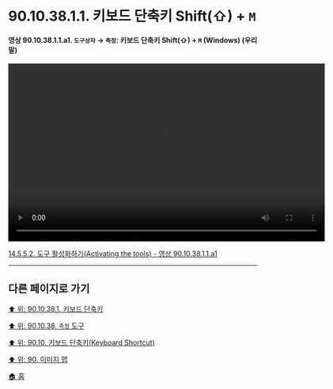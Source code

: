 # 90.10.38.1.1. 키보드 단축키 Shift(⇧) + `M`

<a id="90-10-38-01-01-a1"></a>

#### 영상 90.10.38.1.1.a1. `도구상자` → `측정`: 키보드 단축키 Shift(⇧) + `M` (Windows) (우리말)
<video controls="controls" width="640" height="360" src="https://github.com/wonder13662/gimp/assets/15767104/a70c097a-26d6-49c1-8816-aaed623d330a"></video>

[14.5.5.2. 도구 활성화하기(Activating the tools) - 영상 90.10.38.1.1.a1](./14-05-05-02-activating_the_tool.md#90-10-38-01-01-a1)

***

## 다른 페이지로 가기

[⬆️ 위: 90.10.38.1. 키보드 단축키](./90-10-38-01-00-keyboard_shortcut.md)

[⬆️ 위: 90.10.38. `측정` 도구](./90-10-38-00-measure.md)

[⬆️ 위: 90.10. 키보드 단축키(Keyboard Shortcut)](./90-10-00-keyboard_shortcut.md)

[⬆️ 위: 90. 이미지 맵](./90-00-image-map.md)

[🏠 홈](./00-home.md)